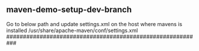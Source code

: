 ## maven-demo-setup-dev-branch
Go to below path and update settings.xml on the host where mavens is installed
/usr/share/apache-maven/conf/settings.xml
###########################################################
